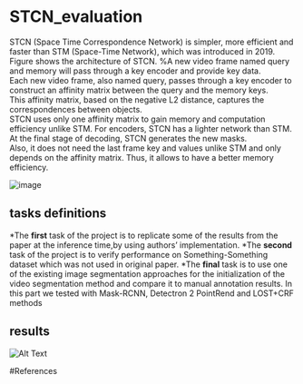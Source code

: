 # STCN_evaluation

STCN (Space Time Correspondence Network) is simpler, more efficient and faster than STM (Space-Time Network), which was introduced in 2019. 
<br /> Figure shows the architecture of STCN. %A new video frame named query and memory will pass through a key encoder and provide key data.
<br />Each new video frame, also named query, passes through a key encoder to construct an affinity matrix between the query and the memory keys.
<br />This affinity matrix, based on the negative L2 distance, captures the correspondences between objects.
<br />STCN uses only one affinity matrix to gain memory and computation efficiency unlike STM. For encoders, STCN has a lighter network than STM.
<br />At the final stage of decoding, STCN generates the new masks. 
<br />Also, it does not need the last frame key and values unlike STM and only depends on the affinity matrix. Thus, it allows to have a better memory efficiency. 

![image](https://user-images.githubusercontent.com/80272042/151388126-7b74983e-a117-4139-9599-d62f4873f9f5.png)


## tasks definitions

*The **first** task of the project is to replicate some of the results from the paper at the inference time,by using authors’ implementation.
*The **second** task of the project is to verify performance on Something-Something dataset which was not used in original paper.
*The **final** task is to use one of the existing image segmentation approaches for the initialization of the video segmentation method and compare it to manual annotation results. In this part we tested with Mask-RCNN, Detectron 2 PointRend and LOST+CRF methods

## results
![Alt Text](https://media.giphy.com/media/vFKqnCdLPNOKc/giphy.gif)

#References
